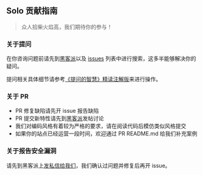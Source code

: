 ## Solo 贡献指南

> 众人拾柴火焰高，我们期待你的参与！

### 关于提问

在你咨询问题前请先到[黑客派](https://hacpai.com)以及 [issues](https://github.com/b3log/solo/issues)  列表中进行搜索，这多半能够解决你的疑问。

提问相关具体细节请参考[《提问的智慧》精读注解版](https://hacpai.com/article/1536377163156)来进行操作。

### 关于 PR

* PR 修复缺陷请先开 issue 报告缺陷
* PR 提交新特性请先到[黑客派](https://hacpai.com)发帖讨论
* 我们对编码风格有着较为严格的要求，请在阅读代码后模仿类似风格提交
* 如果你的站点已经运营一段时间，欢迎通过 PR README.md 给我们补充案例

### 关于报告安全漏洞

请先到黑客派上[发私信给我们](https://hacpai.com/post?type=1&tags=%E5%B0%8F%E9%BB%91%E5%B1%8B&at=88250)，我们确认过问题并修复后再开 issue。